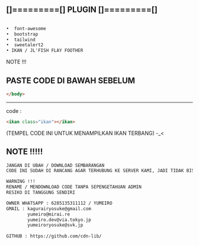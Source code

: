 ## []=========[] PLUGIN []=========[]
```html

•  font-awesome
•  bootstrap
•  tailwind
•  sweetalert2
• IKAN / JL'FISH FLAY FOOTHER
```

NOTE !!!

## PASTE CODE DI BAWAH SEBELUM 
```html 
</body>
```
<hr>

code : 
```html 
<ikan class="ikan"></ikan>
```

(TEMPEL CODE INI UNTUK MENAMPILKAN IKAN TERBANG) -_<

## NOTE !!!!!

```html
JANGAN DI UBAH / DOWNLOAD SEMBARANGAN
CODE INI SUDAH DI RANCANG AGAR TERHUBUNG KE SERVER KAMI, JADI TIDAK BISA DIUBAH ATAU DI MODIF SECARA PAKSA DAN SESUKA'HATI ANDA

WARNING !!!
RENAME / MENDOWNLOAD CODE TANPA SEPENGETAHUAN ADMIN 
RESIKO DI TANGGUNG SENDIRI

OWNER WHATSAPP : 6285135311112 / YUMEIRO
GMAIL : kagurairyosuke@gmail.com
        yumeiro@mirai.re
        yumeiro.dev@via.tokyo.jp
        yumeiroryosuke@svk.jp
        
GITHUB : https://github.com/cdn-lib/
```
